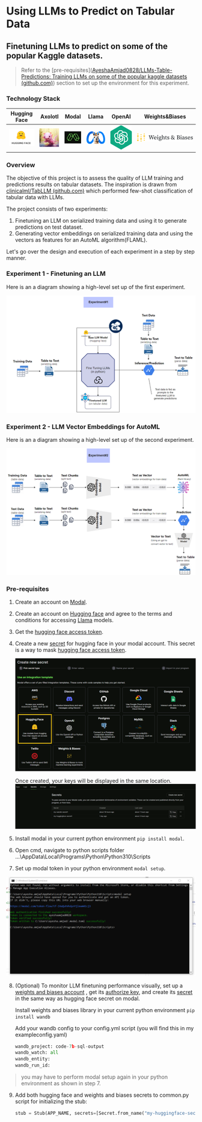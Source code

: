 # Using LLMs to Predict on Tabular Data
## Finetuning LLMs to predict on some of the popular Kaggle datasets. 

> Refer to the [pre-requisites]([AyeshaAmjad0828/LLMs-Table-Predictions: Training LLMs on some of the popular kaggle datasets (github.com)](https://github.com/AyeshaAmjad0828/LLMs-Table-Predictions?tab=readme-ov-file#pre-requisites)) section to set up the environment for this experiment.

### Technology Stack

| Hugging Face                          | Axolotl                                                      | Modal                                                        | Llama                                                        | OpenAI                                                       | Weights&Biases                                          |
| ------------------------------------- | ------------------------------------------------------------ | ------------------------------------------------------------ | ------------------------------------------------------------ | ------------------------------------------------------------ | ------------------------------------------------------- |
| ![images](./README.assets/images.png) | ![image-20240107212039440](./README.assets/image-20240107212039440.png) | ![image-20240107211831323](./README.assets/image-20240107211831323.png) | ![image-20240107212749542](./README.assets/image-20240107212749542.png) | ![image-20240107212933043](./README.assets/image-20240107212933043.png) | ![wb-logo-lightbg](./README.assets/wb-logo-lightbg.png) |

### Overview

The objective of this project is to assess the quality of LLM training and predictions results on tabular datasets. The inspiration is drawn from [clinicalml/TabLLM (github.com)](https://github.com/clinicalml/TabLLM) which performed few-shot classification of tabular data with LLMs. 

The project consists of two experiments:

1. Finetuning an LLM on serialized training data and using it to generate predictions on test dataset. 
2. Generating vector embeddings on serialized training data and using the vectors as features for an AutoML algorithm(FLAML). 

Let's go over the design and execution of each experiment in a step by step manner. 

### Experiment 1 - Finetuning an LLM

Here is an a diagram showing a high-level set up of the first experiment.

![Experiment1](./README.assets/Experiment1.jpg)



### Experiment 2 - LLM Vector Embeddings for AutoML

Here is an a diagram showing a high-level set up of the second experiment.

![Experiment2](./README.assets/Experiment2.jpg)



### Pre-requisites

1. Create an account on [Modal](https://modal.com/).

2. Create an account on [Hugging face](https://huggingface.co/) and agree to the terms and conditions for accessing [Llama](https://huggingface.co/meta-llama/Llama-2-13b-chat-hf) models. 

3. Get the [hugging face access token](https://huggingface.co/settings/tokens). 

4. Create a new [secret](https://modal.com/ayeshaamjad0828/secrets) for hugging face in your modal account. This secret is a way to mask [hugging face access token](https://modal.com/ayeshaamjad0828/secrets). 

   ![image-20240107203301672](./README.assets/image-20240107203301672.png)

   Once created, your keys will be displayed in the same location. 
   ![image-20240107203439593](./README.assets/image-20240107203439593.png)

5. Install modal in your current python environment `pip install modal`.

6. Open cmd, navigate to python scripts folder  ...\AppData\Local\Programs\Python\Python310\Scripts

7.  Set up modal token in your python environment `modal setup`.

   ![modal-setup](./README.assets/modal-setup.PNG)

8. (Optional) To monitor LLM finetuning performance visually, set up a [weights and biases account](https://wandb.ai/home) , get its [authorize key](https://wandb.ai/authorize), and create its [secret](https://modal.com/ayeshaamjad0828/secrets) in the same way as hugging face secret on modal. 

   Install weights and biases library in your current python environment  `pip install wandb`

   Add your wandb config to your config.yml script (you will find this in my exampleconfig.yaml)

   ```python
   wandb_project: code-7b-sql-output
   wandb_watch: all
   wandb_entity:
   wandb_run_id:
   ```

> you may have to perform modal setup again in your python environment as shown in step 7. 

9. Add both hugging face and weights and biases secrets to common.py script for initializing the stub:

   ```python
   stub = Stub(APP_NAME, secrets=[Secret.from_name("my-huggingface-secret1"), Secret.from_name("my-wandb-secret1")])
   ```

   
